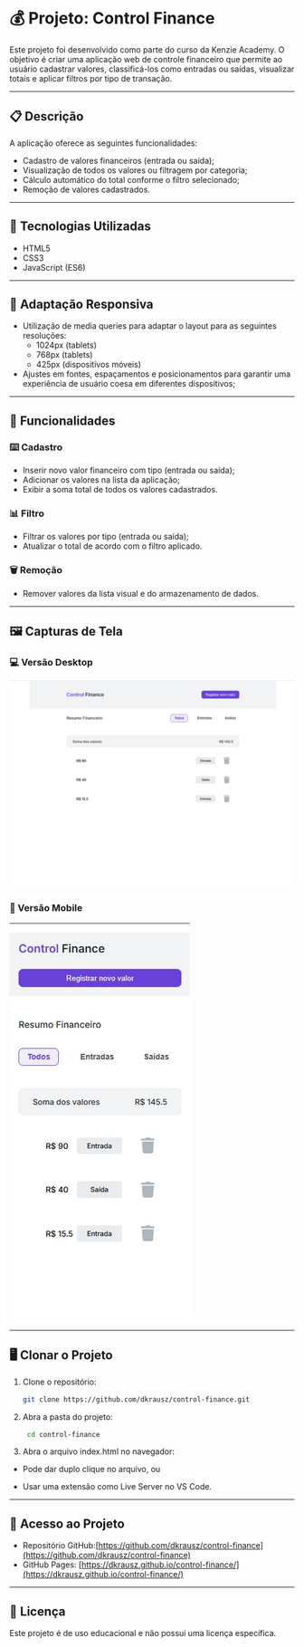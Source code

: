 # 💰 Projeto: Control Finance

Este projeto foi desenvolvido como parte do curso da Kenzie Academy. O objetivo é criar uma aplicação web de controle financeiro que permite ao usuário cadastrar valores, classificá-los como entradas ou saídas, visualizar totais e aplicar filtros por tipo de transação.

---

## 📋 Descrição

A aplicação oferece as seguintes funcionalidades:

- Cadastro de valores financeiros (entrada ou saída);
- Visualização de todos os valores ou filtragem por categoria;
- Cálculo automático do total conforme o filtro selecionado;
- Remoção de valores cadastrados.

---

## 🚀 Tecnologias Utilizadas

- HTML5
- CSS3
- JavaScript (ES6)

---

## 📱 Adaptação Responsiva

- Utilização de media queries para adaptar o layout para as seguintes resoluções:
  - 1024px (tablets)
  - 768px (tablets)
  - 425px (dispositivos móveis)
- Ajustes em fontes, espaçamentos e posicionamentos para garantir uma experiência de usuário coesa em diferentes dispositivos;

---

## 🧩 Funcionalidades

### ⌨️ Cadastro

- Inserir novo valor financeiro com tipo (entrada ou saída);
- Adicionar os valores na lista da aplicação;
- Exibir a soma total de todos os valores cadastrados.

### 📊 Filtro

- Filtrar os valores por tipo (entrada ou saída);
- Atualizar o total de acordo com o filtro aplicado.

### 🗑 Remoção

- Remover valores da lista visual e do armazenamento de dados.

---

## 🖼️ Capturas de Tela

### 💻 Versão Desktop

![Versão Desktop](./src/assets/screens/desktop.jpg)

### 📱 Versão Mobile

![Versão Mobile](./src/assets/screens/mobile.jpg)

---

## 🖥️ Clonar o Projeto

1. Clone o repositório:

   ```bash
   git clone https://github.com/dkrausz/control-finance.git
   ```

2. Abra a pasta do projeto:

   ```bash
    cd control-finance
   ```

3. Abra o arquivo index.html no navegador:

- Pode dar duplo clique no arquivo, ou

- Usar uma extensão como Live Server no VS Code.

---

## 🔗 Acesso ao Projeto

- Repositório GitHub:[https://github.com/dkrausz/control-finance](https://github.com/dkrausz/control-finance)
- GitHub Pages: [https://dkrausz.github.io/control-finance/](https://dkrausz.github.io/control-finance/)

---

## 📝 Licença

Este projeto é de uso educacional e não possui uma licença específica.
